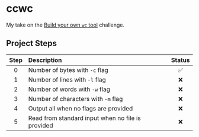 # ccwc
My take on the [Build your own `wc` tool](https://codingchallenges.fyi/challenges/challenge-wc) challenge.

## Project Steps

|Step   |Description                                        |Status             |
|:-----:|:--------------------------------------------------|:-----------------:|
|   0   | Number of bytes with `-c` flag                    |:white_check_mark: |
|   1   | Number of lines with `-l` flag                    |:x:                |
|   2   | Number of words with `-w` flag                    |:x:                |
|   3   | Number of characters with `-m` flag               |:x:                |
|   4   | Output all when no flags are provided             |:x:                |
|   5   | Read from standard input when no file is provided |:x:                |
